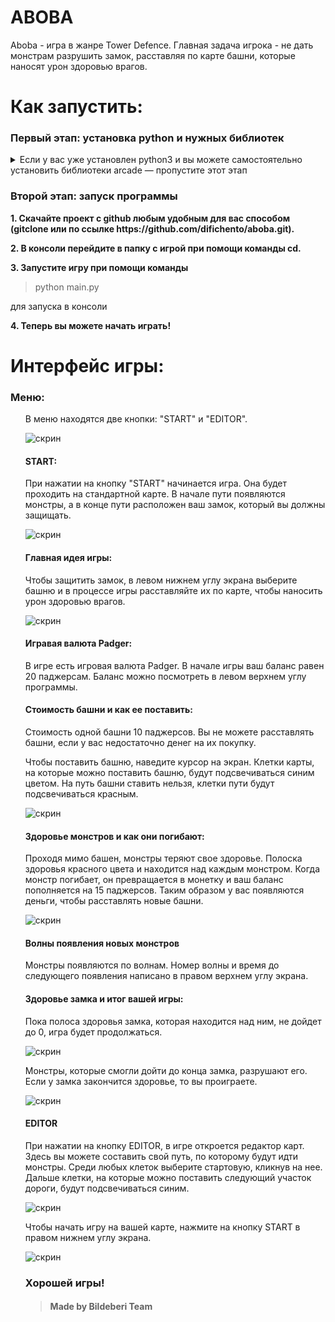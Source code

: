 <h1 id="ABOBA">ABOBA</h1>
<p>Aboba - игра в жанре Tower Defence. Главная задача игрока - не дать монстрам разрушить замок, расставляя по карте башни, которые наносят урон здоровью врагов.</p>
<h1 id="-">Как запустить:</h1>
<h3 id="-python-"><strong>Первый этап: установка python и нужных библиотек</strong></h3>
<details><summary><id="-python3-pygame-">Если у вас уже установлен python3 и вы можете самостоятельно установить библиотеки arcade — пропустите этот этап</summary>
<p><strong>1. Скачайте python3 с официального <a href="https://www.python.org/downloads/">сайта</a> и установите его.</strong> 
<p><strong>2. Во время установки <em>обязательно</em> поставьте галочку "Add Python 3.x to PATH".</strong></p>
<p><strong>3. Запустите консоль Windows любым удобным для вас способом (например набрав в поиске приложений cmd)</strong></p>
<p><strong>4. Установите нужные библиотеки используя команды</strong></p>
<blockquote>
<p>pip install arcade</p>
</blockquote>
</details>
<h3 id="-"><strong>Второй этап: запуск программы</strong></h3>
<p><strong>1. Скачайте проект с github любым удобным для вас способом (gitclone или по ссылке https://github.com/difichento/aboba.git)</a>.</strong></p>
<p><strong>2. В консоли перейдите в папку с игрой при помощи команды cd.</strong></p>
<p><strong>3. Запустите игру при помощи команды</strong></p>
<blockquote>
<p>python main.py</p>
</blockquote>
<p>для запуска в консоли</p>

<p><strong>4. Теперь вы можете начать играть! </strong></p>
<h1 id="-"><strong>Интерфейс игры:</strong></h1>
<h3>Меню:</h3>
<ul>
  <p>В меню находятся две кнопки: "START" и "EDITOR". </p>
<img src="https://d.radikal.ru/d00/2105/a7/989f144c8db1.jpg" alt="скрин"></li>
<h4>START:</h4>
  <p>При нажатии на кнопку "START" начинается игра. Она будет проходить на стандартной карте. В начале пути появляются монстры, а в конце пути расположен ваш замок, который вы должны защищать. </p>
<img src="https://b.radikal.ru/b13/2105/cb/d332ac990d9d.jpg" alt="скрин"></li>
<h4>Главная идея игры:</h4>
<p>Чтобы защитить замок, в левом нижнем углу экрана выберите башню и в процессе игры расставляйте их по карте, чтобы наносить урон здоровью врагов.</p> 
<img src="https://b.radikal.ru/b07/2105/9b/47621519cc07.jpg" alt="скрин"></li>
<h4>Игравая валюта Padger:</h4>
<p>В игре есть игровая валюта Padger. В начале игры ваш баланс равен 20 паджерсам. Баланс можно посмотреть в левом верхнем углу программы.</p>
<h4>Стоимость башни и как ее поставить:</h4>
<p>Стоимость одной башни 10 паджерсов. Вы не можете расставлять башни, если у вас недостаточно денег на их покупку. </p>
<p>Чтобы поставить башню, наведите курсор на экран. Клетки карты, на которые можно поставить башню, будут подсвечиваться синим цветом. На путь башни ставить нельзя, клетки пути будут подсвечиваться красным.</p>
<img src="https://d.radikal.ru/d33/2105/96/dba1873dadfa.jpg" alt="скрин"></li>
<h4>Здоровье монстров и как они погибают:</h4>
<p>Проходя мимо башен, монстры теряют свое здоровье. Полоска здоровья красного цвета и находится над каждым монстром. Когда монстр погибает, он превращается в монетку и ваш баланс пополняется на 15 паджерсов. Таким образом у вас появляются деньги, чтобы расставлять новые башни.</p>
<img src="https://b.radikal.ru/b07/2105/9b/47621519cc07.jpg" alt="скрин"></li>
<h4>Волны появления новых монстров</h4>
<p>Монстры появляются по волнам. Номер волны и время до следующего появления написано в правом верхнем углу экрана.</p>
<h4>Здоровье замка и итог вашей игры:</h4>
<p>Пока полоса здоровья замка, которая находится над ним, не дойдет до 0, игра будет продолжаться.</p> 
<img src="https://d.radikal.ru/d33/2105/96/dba1873dadfa.jpg" alt="скрин"></li>
<p>Монстры, которые смогли дойти до конца замка, разрушают его. Если у замка закончится здоровье, то вы проиграете. </p>
<img src="https://d.radikal.ru/d05/2105/62/e3b8b883dc69.jpg" alt="скрин"></li>
<h4>EDITOR</h4>
<p>При нажатии на кнопку EDITOR, в игре откроется редактор карт. Здесь вы можете составить свой путь, по которому будут идти монстры. Среди любых клеток выберите стартовую, кликнув на нее. Дальше клетки, на которые можно поставить следующий участок дороги, будут подсвечиваться синим.</p>
<img src="https://c.radikal.ru/c03/2105/f6/18286b25ca35.jpg" alt="скрин"></li>

<p>Чтобы начать игру на вашей карте, нажмите на кнопку START в правом нижнем углу экрана.</p>
<img src="https://d.radikal.ru/d38/2105/49/9ff3d378d9b3.jpg" alt="скрин"></li>
<h3>Хорошей игры!</h3>
<blockquote>
<h4>Made by Bildeberi Team</h4>